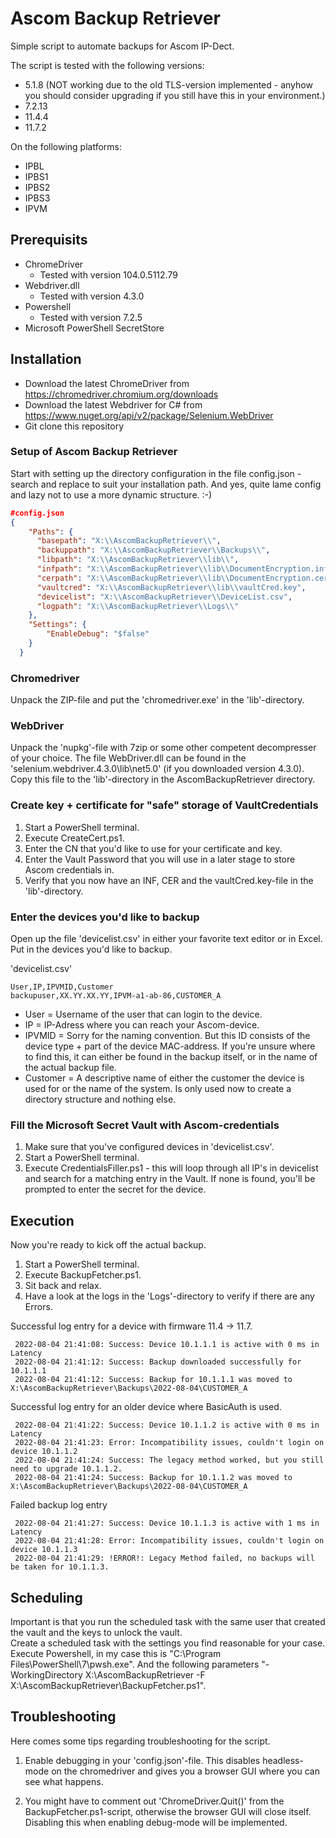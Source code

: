 Ascom Backup Retriever
============

Simple script to automate backups for Ascom IP-Dect.

The script is tested with the following versions:

* 5.1.8 (NOT working due to the old TLS-version implemented - anyhow you should consider upgrading if you still have this in your environment.)
* 7.2.13
* 11.4.4
* 11.7.2

On the following platforms:

* IPBL
* IPBS1
* IPBS2
* IPBS3
* IPVM

Prerequisits
------------

* ChromeDriver
  * Tested with version 104.0.5112.79
* Webdriver.dll
  * Tested with version 4.3.0
* Powershell
  * Tested with version 7.2.5
* Microsoft PowerShell SecretStore



Installation
------------

* Download the latest ChromeDriver from <https://chromedriver.chromium.org/downloads>
* Download the latest Webdriver for C# from <https://www.nuget.org/api/v2/package/Selenium.WebDriver>
* Git clone this repository

### Setup of Ascom Backup Retriever ###

Start with setting up the directory configuration in the file config.json - search and replace to suit your installation path. And yes, quite lame config and lazy not to use a more dynamic structure. :-)<br>

~~~json
#config.json
{
    "Paths": {
      "basepath": "X:\\AscomBackupRetriever\\",
      "backuppath": "X:\\AscomBackupRetriever\\Backups\\",
      "libpath": "X:\\AscomBackupRetriever\\lib\\",
      "infpath": "X:\\AscomBackupRetriever\\lib\\DocumentEncryption.inf",
      "cerpath": "X:\\AscomBackupRetriever\\lib\\DocumentEncryption.cer",
      "vaultcred": "X:\\AscomBackupRetriever\\lib\\vaultCred.key",
      "devicelist": "X:\\AscomBackupRetriever\\DeviceList.csv",
      "logpath": "X:\\AscomBackupRetriever\\Logs\\"
    },
    "Settings": {
        "EnableDebug": "$false"
    }
  }
~~~

### Chromedriver ###

Unpack the ZIP-file and put the 'chromedriver.exe' in the 'lib'-directory.

### WebDriver ###

Unpack the 'nupkg'-file with 7zip or some other competent decompresser of your choice. The file WebDriver.dll can be found in the 'selenium.webdriver.4.3.0\lib\net5.0' (if you downloaded version 4.3.0). Copy this file to the 'lib'-directory in the AscomBackupRetriever directory.

### Create key + certificate for "safe" storage of VaultCredentials ###

1. Start a PowerShell terminal.
2. Execute CreateCert.ps1.
3. Enter the CN that you'd like to use for your certificate and key.
4. Enter the Vault Password that you will use in a later stage to store Ascom credentials in.
5. Verify that you now have an INF, CER and the vaultCred.key-file in the 'lib'-directory.

### Enter the devices you'd like to backup ###

Open up the file 'devicelist.csv' in either your favorite text editor or in Excel. <br> Put in the devices you'd like to backup.

'devicelist.csv'

~~~csv
User,IP,IPVMID,Customer
backupuser,XX.YY.XX.YY,IPVM-a1-ab-86,CUSTOMER_A
~~~

* User = Username of the user that can login to the device.
* IP = IP-Adress where you can reach your Ascom-device.
* IPVMID = Sorry for the naming convention. But this ID consists of the device type + part of the device MAC-address. If you're unsure where to find this, it can either be found in the backup itself, or in the name of the actual backup file.
* Customer = A descriptive name of either the customer the device is used for or the name of the system. Is only used now to create a directory structure and nothing else.

### Fill the Microsoft Secret Vault with Ascom-credentials ###

1. Make sure that you've configured devices in 'devicelist.csv'.
2. Start a PowerShell terminal.
3. Execute CredentialsFiller.ps1 - this will loop through all IP's in devicelist and search for a matching entry in the Vault. If none is found, you'll be prompted to enter the secret for the device.

Execution
------------

Now you're ready to kick off the actual backup.

1. Start a PowerShell terminal.
2. Execute BackupFetcher.ps1.
3. Sit back and relax.
4. Have a look at the logs in the 'Logs'-directory to verify if there are any Errors.

Successful log entry for a device with firmware 11.4 -> 11.7.

~~~log
 2022-08-04 21:41:08: Success: Device 10.1.1.1 is active with 0 ms in Latency
 2022-08-04 21:41:12: Success: Backup downloaded successfully for 10.1.1.1
 2022-08-04 21:41:12: Success: Backup for 10.1.1.1 was moved to X:\AscomBackupRetriever\Backups\2022-08-04\CUSTOMER_A
~~~

Successful log entry for an older device where BasicAuth is used.

~~~log
 2022-08-04 21:41:22: Success: Device 10.1.1.2 is active with 0 ms in Latency
 2022-08-04 21:41:23: Error: Incompatibility issues, couldn't login on device 10.1.1.2
 2022-08-04 21:41:24: Success: The legacy method worked, but you still need to upgrade 10.1.1.2.
 2022-08-04 21:41:24: Success: Backup for 10.1.1.2 was moved to X:\AscomBackupRetriever\Backups\2022-08-04\CUSTOMER_A
~~~

Failed backup log entry

~~~log
 2022-08-04 21:41:27: Success: Device 10.1.1.3 is active with 1 ms in Latency
 2022-08-04 21:41:28: Error: Incompatibility issues, couldn't login on device 10.1.1.3
 2022-08-04 21:41:29: !ERROR!: Legacy Method failed, no backups will be taken for 10.1.1.3.
~~~

Scheduling
------------

Important is that you run the scheduled task with the same user that created the vault and the keys to unlock the vault. <br>
Create a scheduled task with the settings you find reasonable for your case. Execute Powershell, in my case this is "C:\Program Files\PowerShell\7\pwsh.exe". And the following parameters "-WorkingDirectory X:\AscomBackupRetriever -F X:\AscomBackupRetriever\BackupFetcher.ps1".

Troubleshooting
------------

Here comes some tips regarding troubleshooting for the script.

1. Enable debugging in your 'config.json'-file. This disables headless-mode on the chromedriver and gives you a browser GUI where you can see what happens.

2. You might have to comment out 'ChromeDriver.Quit()' from the BackupFetcher.ps1-script, otherwise the browser GUI will close itself. Disabling this when enabling debug-mode will be implemented.

